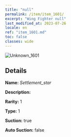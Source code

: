 ```yaml
---
title: "null"
permalink: /item/item_1601/
excerpt: "Wing Fighter null"
last_modified_at: 2023-07-26
locale: en
ref: "item_1601.md"
toc: false
classes: wide
---
```



 ![Unknown_1601](/images/item/Settlement_star_p.png)



## Details

 **Name:** *Settlement_star* 

 **Description:** 

 **Rarity:** 1 

 **Type:** 1 

 **Suction:** true 

 **Auto Suction:** false 


